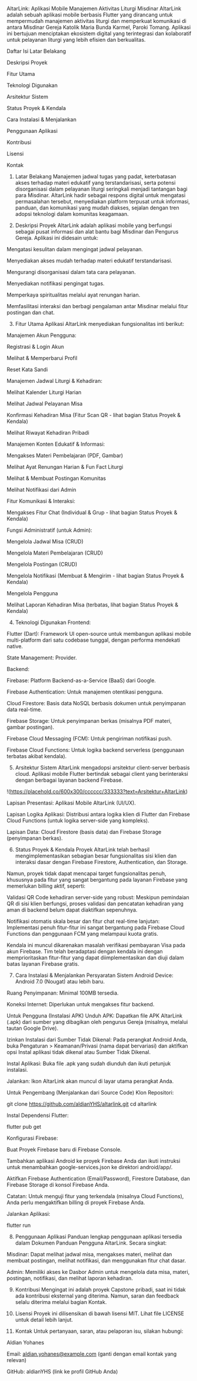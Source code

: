 AltarLink: Aplikasi Mobile Manajemen Aktivitas Liturgi Misdinar
AltarLink adalah sebuah aplikasi mobile berbasis Flutter yang dirancang untuk mempermudah manajemen aktivitas liturgi dan memperkuat komunikasi di antara Misdinar Gereja Katolik Maria Bunda Karmel, Paroki Tomang. Aplikasi ini bertujuan menciptakan ekosistem digital yang terintegrasi dan kolaboratif untuk pelayanan liturgi yang lebih efisien dan berkualitas.

Daftar Isi
Latar Belakang

Deskripsi Proyek

Fitur Utama

Teknologi Digunakan

Arsitektur Sistem

Status Proyek & Kendala

Cara Instalasi & Menjalankan

Penggunaan Aplikasi

Kontribusi

Lisensi

Kontak

1. Latar Belakang
Manajemen jadwal tugas yang padat, keterbatasan akses terhadap materi edukatif yang terstandarisasi, serta potensi disorganisasi dalam pelayanan liturgi seringkali menjadi tantangan bagi para Misdinar. AltarLink hadir sebagai respons digital untuk mengatasi permasalahan tersebut, menyediakan platform terpusat untuk informasi, panduan, dan komunikasi yang mudah diakses, sejalan dengan tren adopsi teknologi dalam komunitas keagamaan.

2. Deskripsi Proyek
AltarLink adalah aplikasi mobile yang berfungsi sebagai pusat informasi dan alat bantu bagi Misdinar dan Pengurus Gereja. Aplikasi ini didesain untuk:

Mengatasi kesulitan dalam mengingat jadwal pelayanan.

Menyediakan akses mudah terhadap materi edukatif terstandarisasi.

Mengurangi disorganisasi dalam tata cara pelayanan.

Menyediakan notifikasi pengingat tugas.

Memperkaya spiritualitas melalui ayat renungan harian.

Memfasilitasi interaksi dan berbagi pengalaman antar Misdinar melalui fitur postingan dan chat.

3. Fitur Utama
Aplikasi AltarLink menyediakan fungsionalitas inti berikut:

Manajemen Akun Pengguna:

Registrasi & Login Akun

Melihat & Memperbarui Profil

Reset Kata Sandi

Manajemen Jadwal Liturgi & Kehadiran:

Melihat Kalender Liturgi Harian

Melihat Jadwal Pelayanan Misa

Konfirmasi Kehadiran Misa (Fitur Scan QR - lihat bagian Status Proyek & Kendala)

Melihat Riwayat Kehadiran Pribadi

Manajemen Konten Edukatif & Informasi:

Mengakses Materi Pembelajaran (PDF, Gambar)

Melihat Ayat Renungan Harian & Fun Fact Liturgi

Melihat & Membuat Postingan Komunitas

Melihat Notifikasi dari Admin

Fitur Komunikasi & Interaksi:

Mengakses Fitur Chat (Individual & Grup - lihat bagian Status Proyek & Kendala)

Fungsi Administratif (untuk Admin):

Mengelola Jadwal Misa (CRUD)

Mengelola Materi Pembelajaran (CRUD)

Mengelola Postingan (CRUD)

Mengelola Notifikasi (Membuat & Mengirim - lihat bagian Status Proyek & Kendala)

Mengelola Pengguna

Melihat Laporan Kehadiran Misa (terbatas, lihat bagian Status Proyek & Kendala)

4. Teknologi Digunakan
Frontend:

Flutter (Dart): Framework UI open-source untuk membangun aplikasi mobile multi-platform dari satu codebase tunggal, dengan performa mendekati native.

State Management: Provider.

Backend:

Firebase: Platform Backend-as-a-Service (BaaS) dari Google.

Firebase Authentication: Untuk manajemen otentikasi pengguna.

Cloud Firestore: Basis data NoSQL berbasis dokumen untuk penyimpanan data real-time.

Firebase Storage: Untuk penyimpanan berkas (misalnya PDF materi, gambar postingan).

Firebase Cloud Messaging (FCM): Untuk pengiriman notifikasi push.

Firebase Cloud Functions: Untuk logika backend serverless (penggunaan terbatas akibat kendala).

5. Arsitektur Sistem
AltarLink mengadopsi arsitektur client-server berbasis cloud. Aplikasi mobile Flutter bertindak sebagai client yang berinteraksi dengan berbagai layanan backend Firebase.

!(https://placehold.co/600x300/cccccc/333333?text=Arsitektur+AltarLink)

Lapisan Presentasi: Aplikasi Mobile AltarLink (UI/UX).

Lapisan Logika Aplikasi: Distribusi antara logika klien di Flutter dan Firebase Cloud Functions (untuk logika server-side yang kompleks).

Lapisan Data: Cloud Firestore (basis data) dan Firebase Storage (penyimpanan berkas).

6. Status Proyek & Kendala
Proyek AltarLink telah berhasil mengimplementasikan sebagian besar fungsionalitas sisi klien dan interaksi dasar dengan Firebase Firestore, Authentication, dan Storage.

Namun, proyek tidak dapat mencapai target fungsionalitas penuh, khususnya pada fitur yang sangat bergantung pada layanan Firebase yang memerlukan billing aktif, seperti:

Validasi QR Code kehadiran server-side yang robust: Meskipun pemindaian QR di sisi klien berfungsi, proses validasi dan pencatatan kehadiran yang aman di backend belum dapat diaktifkan sepenuhnya.

Notifikasi otomatis skala besar dan fitur chat real-time lanjutan: Implementasi penuh fitur-fitur ini sangat bergantung pada Firebase Cloud Functions dan penggunaan FCM yang melampaui kuota gratis.

Kendala ini muncul dikarenakan masalah verifikasi pembayaran Visa pada akun Firebase. Tim telah beradaptasi dengan kendala ini dengan memprioritaskan fitur-fitur yang dapat diimplementasikan dan diuji dalam batas layanan Firebase gratis.

7. Cara Instalasi & Menjalankan
Persyaratan Sistem
Android Device: Android 7.0 (Nougat) atau lebih baru.

Ruang Penyimpanan: Minimal 100MB tersedia.

Koneksi Internet: Diperlukan untuk mengakses fitur backend.

Untuk Pengguna (Instalasi APK)
Unduh APK: Dapatkan file APK AltarLink (.apk) dari sumber yang dibagikan oleh pengurus Gereja (misalnya, melalui tautan Google Drive).

Izinkan Instalasi dari Sumber Tidak Dikenal: Pada perangkat Android Anda, buka Pengaturan > Keamanan/Privasi (nama dapat bervariasi) dan aktifkan opsi Instal aplikasi tidak dikenal atau Sumber Tidak Dikenal.

Instal Aplikasi: Buka file .apk yang sudah diunduh dan ikuti petunjuk instalasi.

Jalankan: Ikon AltarLink akan muncul di layar utama perangkat Anda.

Untuk Pengembang (Menjalankan dari Source Code)
Klon Repositori:

git clone https://github.com/aldianYHS/altarlink.git
cd altarlink

Instal Dependensi Flutter:

flutter pub get

Konfigurasi Firebase:

Buat Proyek Firebase baru di Firebase Console.

Tambahkan aplikasi Android ke proyek Firebase Anda dan ikuti instruksi untuk menambahkan google-services.json ke direktori android/app/.

Aktifkan Firebase Authentication (Email/Password), Firestore Database, dan Firebase Storage di konsol Firebase Anda.

Catatan: Untuk menguji fitur yang terkendala (misalnya Cloud Functions), Anda perlu mengaktifkan billing di proyek Firebase Anda.

Jalankan Aplikasi:

flutter run

8. Penggunaan Aplikasi
Panduan lengkap penggunaan aplikasi tersedia dalam Dokumen Panduan Pengguna AltarLink. Secara singkat:

Misdinar: Dapat melihat jadwal misa, mengakses materi, melihat dan membuat postingan, melihat notifikasi, dan menggunakan fitur chat dasar.

Admin: Memiliki akses ke Dasbor Admin untuk mengelola data misa, materi, postingan, notifikasi, dan melihat laporan kehadiran.

9. Kontribusi
Mengingat ini adalah proyek Capstone pribadi, saat ini tidak ada kontribusi eksternal yang diterima. Namun, saran dan feedback selalu diterima melalui bagian Kontak.

10. Lisensi
Proyek ini dilisensikan di bawah lisensi MIT. Lihat file LICENSE untuk detail lebih lanjut.

11. Kontak
Untuk pertanyaan, saran, atau pelaporan isu, silakan hubungi:

Aldian Yohanes

Email: aldian.yohanes@example.com (ganti dengan email kontak yang relevan)

GitHub: aldianYHS (link ke profil GitHub Anda)
